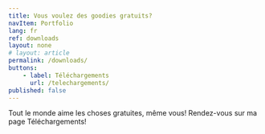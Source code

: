 ```yaml
---
title: Vous voulez des goodies gratuits?
navItem: Portfolio
lang: fr
ref: downloads
layout: none
# layout: article
permalink: /downloads/
buttons:
    - label: Téléchargements
      url: /telechargements/
published: false
---
```


Tout le monde aime les choses gratuites, même vous! Rendez-vous sur ma page Téléchargements!
